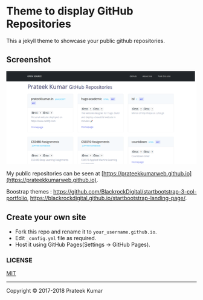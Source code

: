 # Theme to display GitHub Repositories

This a jekyll theme to showcase your public github repositories.

## Screenshot

![Demo Screenshot](screenshot.png)

My public repositories can be seen at
[https://prateekkumarweb.github.io](https://prateekkumarweb.github.io).

Boostrap themes : https://github.com/BlackrockDigital/startbootstrap-3-col-portfolio, https://blackrockdigital.github.io/startbootstrap-landing-page/.

## Create your own site

* Fork this repo and rename it to `your_username.github.io`.
* Edit `_config.yml` file as required.
* Host it using GitHub Pages(Settings -> GitHub Pages).

### LICENSE

[MIT](https://github.com/prateekkumarweb/prateekkumarweb.github.io/blob/master/LICENSE)

---
Copyright &copy; 2017-2018 Prateek Kumar
